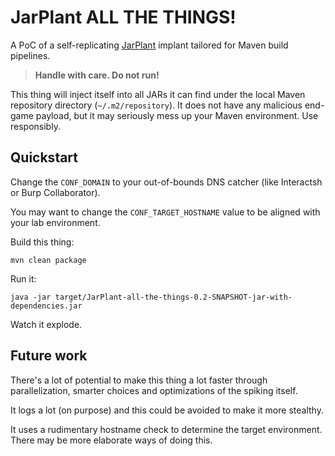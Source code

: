 # JarPlant ALL THE THINGS!

A PoC of a self-replicating [JarPlant](https://github.com/w1th4d/JarPlant) implant tailored for Maven build pipelines.

> **Handle with care. Do not run!**

This thing will inject itself into all JARs it can find under the local Maven repository directory (`~/.m2/repository`).
It does not have any malicious end-game payload, but it may seriously mess up your Maven environment.
Use responsibly.


## Quickstart

Change the `CONF_DOMAIN` to your out-of-bounds DNS catcher (like Interactsh or Burp Collaborator).

You may want to change the `CONF_TARGET_HOSTNAME` value to be aligned with your lab environment.

Build this thing:
```
mvn clean package
```

Run it:
```
java -jar target/JarPlant-all-the-things-0.2-SNAPSHOT-jar-with-dependencies.jar
```

Watch it explode.


## Future work

There's a lot of potential to make this thing a lot faster through parallelization, smarter choices and optimizations of the spiking itself.

It logs a lot (on purpose) and this could be avoided to make it more stealthy.

It uses a rudimentary hostname check to determine the target environment. There may be more elaborate ways of doing this.

